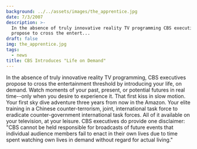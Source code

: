 ```yaml
---
background: ../../assets/images/the_apprentice.jpg
date: 7/3/2007
description: >-
  In the absence of truly innovative reality TV programming CBS executives
  propose to cross the entert...
draft: false
img: the_apprentice.jpg
tags:
  - news
title: CBS Introduces "Life on Demand"
---
```


In the absence of truly innovative reality TV programming, CBS executives propose to cross the entertainment threshold by introducing your life, on demand. Watch moments of your past, present, or potential futures in real time--only when you desire to experience it. That first kiss in slow motion. Your first sky dive adventure three years from now in the Amazon. Your elite training in a Chinese counter-terrorism, joint, international task force to eradicate counter-government international task forces. All of it available on your television, at your leisure. CBS executives do provide one disclaimer: "CBS cannot be held responsible for broadcasts of future events that individual audience members fail to enact in their own lives due to time spent watching own lives in demand without regard for actual living."
